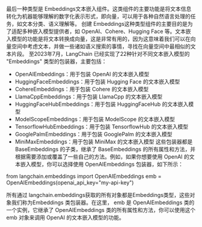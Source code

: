 最后一种类型是 Embeddings文本嵌入组件。这类组件的主要功能是将文本信息转化为机器能够理解的数字化表示形式，即向量，可以用于各种自然语言处理的任务，如文本分类、语义理解等。
创建 Embeddings这种类型组件的主要目的是为了适配多种嵌入模型提供者，如 OpenAI、Cohere、Hugging Face 等。文本嵌入模型的功能是将文本转换成向量，这是非常有用的，因为这意味着我们可以在向量空间中考虑文本，并做一些诸如语义搜索的事情，寻找在向量空间中最相似的文本片段。
至2023年7月，LangChain 已经实现了22种针对不同文本嵌入模型的 "Embeddings" 类型的包装器，主要包括：
- OpenAIEmbeddings：用于包装 OpenAI 的文本嵌入模型
- HuggingFaceEmbeddings：用于包装 Hugging Face 的文本嵌入模型
- CohereEmbeddings：用于包装 Cohere 的文本嵌入模型
- LlamaCppEmbeddings：用于包装 LlamaCpp 的文本嵌入模型
- HuggingFaceHubEmbeddings：用于包装 HuggingFaceHub 的文本嵌入模型
- ModelScopeEmbeddings：用于包装 ModelScope 的文本嵌入模型
- TensorflowHubEmbeddings：用于包装 TensorflowHub 的文本嵌入模型
- GooglePalmEmbeddings：用于包装 GooglePalm 的文本嵌入模型
- MiniMaxEmbeddings：用于包装 MiniMax 的文本嵌入模型
这些包装器都是 BaseEmbeddings 的子类，继承了 BaseEmbeddings 的所有属性和方法，并根据需要添加或覆盖了一些自己的方法。例如，如果你想要使用 OpenAI 的文本嵌入模型，你可以选择使用 OpenAIEmbeddings 包装器，如下所示：

from langchain.embeddings import OpenAIEmbeddings
emb = OpenAIEmbeddings(openai_api_key="my-api-key")

所有通过 langchain.embeddings获取的所有对象都是Embeddings类型，这些对象我们称为Embeddings 类包装器。在这里， emb 是 OpenAIEmbeddings 类的一个实例，它继承了 OpenAIEmbeddings 类的所有属性和方法，你可以使用这个 emb 对象来调用 OpenAI 的文本嵌入模型的功能。
